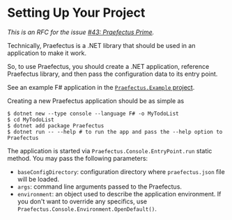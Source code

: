 Setting Up Your Project
=======================

_This is an RFC for the issue [#43: Praefectus Prime][issue-43]._

Technically, Praefectus is a .NET library that should be used in an application
to make it work.

So, to use Praefectus, you should create a .NET application, reference
Praefectus library, and then pass the configuration data to its entry point.

See an example F# application in the [`Praefectus.Example`
project][praefectus.example].

Creating a new Praefectus application should be as simple as

```console
$ dotnet new --type console --language F# -o MyTodoList
$ cd MyTodoList
$ dotnet add package Praefectus
$ dotnet run -- --help # to run the app and pass the --help option to Praefectus
```

The application is started via `Praefectus.Console.EntryPoint.run` static
method. You may pass the following parameters:

- `baseConfigDirectory`: configuration directory where `praefectus.json` file
  will be loaded.
- `args`: command line arguments passed to the Praefectus.
- `environment`: an object used to describe the application environment. If you
  don't want to override any specifics, use
  `Praefectus.Console.Environment.OpenDefault()`.

[issue-43]: https://github.com/ForNeVeR/praefectus/issues/43
[praefectus.example]: ../../Praefectus.Example
